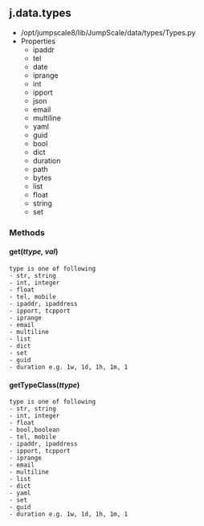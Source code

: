 <!-- toc -->
## j.data.types

- /opt/jumpscale8/lib/JumpScale/data/types/Types.py
- Properties
    - ipaddr
    - tel
    - date
    - iprange
    - int
    - ipport
    - json
    - email
    - multiline
    - yaml
    - guid
    - bool
    - dict
    - duration
    - path
    - bytes
    - list
    - float
    - string
    - set

### Methods

#### get(*ttype, val*) 

```
type is one of following
- str, string
- int, integer
- float
- tel, mobile
- ipaddr, ipaddress
- ipport, tcpport
- iprange
- email
- multiline
- list
- dict
- set
- guid
- duration e.g. 1w, 1d, 1h, 1m, 1

```

#### getTypeClass(*ttype*) 

```
type is one of following
- str, string
- int, integer
- float
- bool,boolean
- tel, mobile
- ipaddr, ipaddress
- ipport, tcpport
- iprange
- email
- multiline
- list
- dict
- yaml
- set
- guid
- duration e.g. 1w, 1d, 1h, 1m, 1

```

